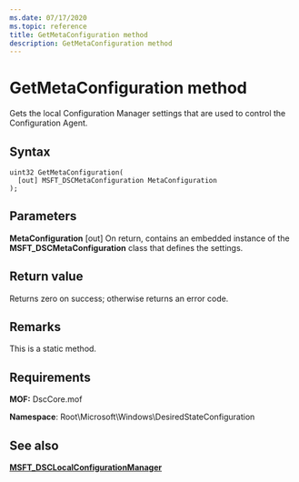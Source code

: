 ```yaml
---
ms.date: 07/17/2020
ms.topic: reference
title: GetMetaConfiguration method
description: GetMetaConfiguration method
---
```

# GetMetaConfiguration method

Gets the local Configuration Manager settings that are used to control the Configuration Agent.

## Syntax

```mof
uint32 GetMetaConfiguration(
  [out] MSFT_DSCMetaConfiguration MetaConfiguration
);
```

## Parameters

**MetaConfiguration** \[out\] On return, contains an embedded instance of the
**MSFT_DSCMetaConfiguration** class that defines the settings.

## Return value

Returns zero on success; otherwise returns an error code.

## Remarks

This is a static method.

## Requirements

**MOF:** DscCore.mof

**Namespace**: Root\Microsoft\Windows\DesiredStateConfiguration

## See also

[**MSFT_DSCLocalConfigurationManager**](msft-dsclocalconfigurationmanager.md)

